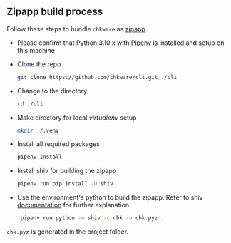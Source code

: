 ## Zipapp build process

Follow these steps to bundle `chkware` as [zipapp](https://docs.python.org/3/library/zipapp.html).

- Please confirm that Python 3.10.x with [Pipenv](https://pipenv.pypa.io/en/latest/#install-pipenv-today) is installed and setup on this machine
- Clone the repo 
    ```bash
    git clone https://github.com/chkware/cli.git ./cli
    ```
  
- Change to the directory 
    ```bash
    cd ./cli
    ```
      
- Make directory for local _virtualenv_ setup
    ```bash
    mkdir ./.venv
    ```

- Install all required packages
    ```bash
    pipenv install
    ```
  
- Install shiv for building the zipapp
    ```bash
    pipenv run pip install -U shiv
    ```
  
- Use the environment's python to build the zipapp. Refer to shiv [documentation](https://shiv.readthedocs.io/en/latest/#:~:text=let%E2%80%99s%20break%20this%20command%20down%2C) for further explanation.

    ```bash
     pipenv run python -m shiv -c chk -o chk.pyz .
    ```
`chk.pyz` is generated in the project folder.